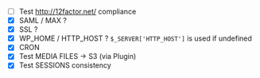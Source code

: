 
- [ ] Test http://12factor.net/ compliance
- [x] SAML / MAX ?
- [x] SSL ?
- [x] WP_HOME / HTTP_HOST ? `$_SERVER['HTTP_HOST']` is used if undefined   
- [x] CRON
- [x] Test MEDIA FILES -> S3 (via Plugin)
- [x] Test SESSIONS consistency 